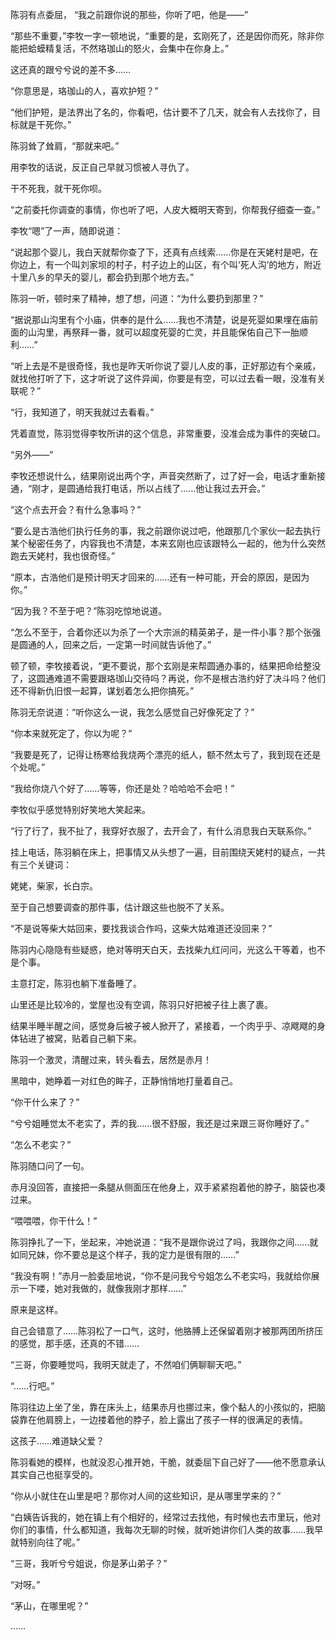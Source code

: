 陈羽有点委屈， “我之前跟你说的那些，你听了吧，他是——”

“那些不重要，”李牧一字一顿地说，“重要的是，玄刚死了，还是因你而死，除非你能把蛤蟆精复活，不然珞珈山的怒火，会集中在你身上。”

这还真的跟兮兮说的差不多……

“你意思是，珞珈山的人，喜欢护短？”

“他们护短，是法界出了名的，你看吧，估计要不了几天，就会有人去找你了，目标就是干死你。”

陈羽耸了耸肩，“那就来吧。”

用李牧的话说，反正自己早就习惯被人寻仇了。

干不死我，就干死你呗。

“之前委托你调查的事情，你也听了吧，人皮大概明天寄到，你帮我仔细查一查。”

李牧“嗯”了一声，随即说道：

“说起那个婴儿，我白天就帮你查了下，还真有点线索……你是在天姥村是吧，在你边上，有一个叫刘家坝的村子，村子边上的山区，有个叫‘死人沟’的地方，附近十里八乡的早夭的婴儿，都会扔到那个地方去。”

陈羽一听，顿时来了精神，想了想，问道：“为什么要扔到那里？”

“据说那山沟里有个小庙，供奉的是什么……我也不清楚，说是死婴如果埋在庙前面的山沟里，再祭拜一番，就可以超度死婴的亡灵，并且能保佑自己下一胎顺利……”

“听上去是不是很奇怪，我也是昨天听你说了婴儿人皮的事，正好那边有个亲戚，就找他打听了下，这才听说了这件异闻，你要是有空，可以过去看一眼，没准有关联呢？”

“行，我知道了，明天我就过去看看。”

凭着直觉，陈羽觉得李牧所讲的这个信息，非常重要，没准会成为事件的突破口。

“另外——”

李牧还想说什么，结果刚说出两个字，声音突然断了，过了好一会，电话才重新接通，“刚才，是圆通给我打电话，所以占线了……他让我过去开会。”

“这个点去开会？有什么急事吗？”

“要么是古浩他们执行任务的事，我之前跟你说过吧，他跟那几个家伙一起去执行某个秘密任务了，内容我也不清楚，本来玄刚也应该跟特么一起的，他为什么突然跑去天姥村，我也很奇怪。”

“原本，古浩他们是预计明天才回来的……还有一种可能，开会的原因，是因为你。”

“因为我？不至于吧？”陈羽吃惊地说道。

“怎么不至于，合着你还以为杀了一个大宗派的精英弟子，是一件小事？那个张强是圆通的人，回来之后，一定第一时间就告诉他了。”

顿了顿，李牧接着说，“更不要说，那个玄刚是来帮圆通办事的，结果把命给整没了，这圆通难道不需要跟珞珈山交待吗？再说，你不是根古浩约好了决斗吗？他们还不得新仇旧恨一起算，谋划着怎么把你搞死。”

陈羽无奈说道：“听你这么一说，我怎么感觉自己好像死定了？”

“你本来就死定了，你以为呢？”

“我要是死了，记得让杨寒给我烧两个漂亮的纸人，额不然太亏了，我到现在还是个处呢。”

“我给你烧八个好了……等等，你还是处？哈哈哈不会吧！”

李牧似乎感觉特别好笑地大笑起来。

“行了行了，我不扯了，我穿好衣服了，去开会了，有什么消息我白天联系你。”

挂上电话，陈羽躺在床上，把事情又从头想了一遍，目前围绕天姥村的疑点，一共有三个关键词：

姥姥，柴家，长白宗。

至于自己想要调查的那件事，估计跟这些也脱不了关系。

“不是说等柴大姑回来，要找我谈合作吗，这柴大姑难道还没回来？”

陈羽内心隐隐有些疑惑，绝对等明天白天，去找柴九红问问，光这么干等着，也不是个事。

主意打定，陈羽也躺下准备睡了。

山里还是比较冷的，堂屋也没有空调，陈羽只好把被子往上裹了裹。

结果半睡半醒之间，感觉身后被子被人掀开了，紧接着，一个肉乎乎、凉飕飕的身体钻进了被窝，贴着自己躺下来。

陈羽一个激灵，清醒过来，转头看去，居然是赤月！

黑暗中，她睁着一对红色的眸子，正静悄悄地打量着自己。

“你干什么来了？”

“兮兮姐睡觉太不老实了，弄的我……很不舒服，我还是过来跟三哥你睡好了。”

“怎么不老实？”

陈羽随口问了一句。

赤月没回答，直接把一条腿从侧面压在他身上，双手紧紧抱着他的脖子，脑袋也凑过来。

“喂喂喂，你干什么！”

陈羽挣扎了一下，坐起来，冲她说道：“我不是跟你说过了吗，我跟你之间……就如同兄妹，你不要总是这个样子，我的定力是很有限的……”

“我没有啊！”赤月一脸委屈地说，“你不是问我兮兮姐怎么不老实吗，我就给你展示一下喽，她对我做的，就像我刚才那样……”

原来是这样。

自己会错意了……陈羽松了一口气，这时，他胳膊上还保留着刚才被那两团所挤压的感觉，那手感，还真的不错……

“三哥，你要睡觉吗，我明天就走了，不然咱们俩聊聊天吧。”

“……行吧。”

陈羽往边上坐了坐，靠在床头上，结果赤月也挪过来，像个黏人的小孩似的，把脑袋靠在他肩膀上，一边搂着他的脖子，脸上露出了孩子一样的很满足的表情。

这孩子……难道缺父爱？

陈羽看她的模样，也就没忍心推开她，干脆，就委屈下自己好了——他不愿意承认其实自己也挺享受的。

“你从小就住在山里是吧？那你对人间的这些知识，是从哪里学来的？”

“白姨告诉我的，她在镇上有个相好的，经常过去找他，有时候也去市里玩，他对你们的事情，什么都知道，我每次无聊的时候，就听她讲你们人类的故事……我早就特别向往了呢。”

“三哥，我听兮兮姐说，你是茅山弟子？”

“对呀。”

“茅山，在哪里呢？”

……
